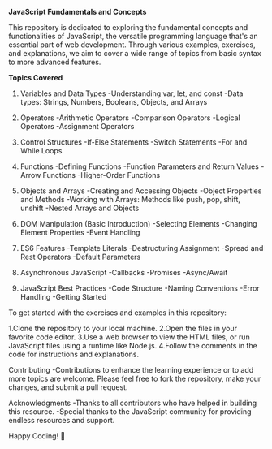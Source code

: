 **JavaScript Fundamentals and Concepts**

This repository is dedicated to exploring the fundamental concepts and functionalities of JavaScript, the versatile programming language that's an essential part of web development.
Through various examples, exercises, and explanations, we aim to cover a wide range of topics from basic syntax to more advanced features.

**Topics Covered**

1. Variables and Data Types
-Understanding var, let, and const
-Data types: Strings, Numbers, Booleans, Objects, and Arrays

3. Operators
-Arithmetic Operators
-Comparison Operators
-Logical Operators
-Assignment Operators

4. Control Structures
-If-Else Statements
-Switch Statements
-For and While Loops

5. Functions
-Defining Functions
-Function Parameters and Return Values
-Arrow Functions
-Higher-Order Functions

6. Objects and Arrays
-Creating and Accessing Objects
-Object Properties and Methods
-Working with Arrays: Methods like push, pop, shift, unshift
-Nested Arrays and Objects

7. DOM Manipulation (Basic Introduction)
-Selecting Elements
-Changing Element Properties
-Event Handling

8. ES6 Features
-Template Literals
-Destructuring Assignment
-Spread and Rest Operators
-Default Parameters

9. Asynchronous JavaScript
-Callbacks
-Promises
-Async/Await

10. JavaScript Best Practices
-Code Structure
-Naming Conventions
-Error Handling
-Getting Started

To get started with the exercises and examples in this repository:

1.Clone the repository to your local machine.
2.Open the files in your favorite code editor.
3.Use a web browser to view the HTML files, or run JavaScript files using a runtime like Node.js.
4.Follow the comments in the code for instructions and explanations.

Contributing
-Contributions to enhance the learning experience or to add more topics are welcome. Please feel free to fork the repository, make your changes, and submit a pull request.

Acknowledgments
-Thanks to all contributors who have helped in building this resource.
-Special thanks to the JavaScript community for providing endless resources and support.

Happy Coding! 🚀
